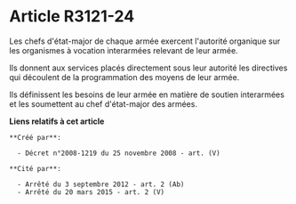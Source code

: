 # Article R3121-24

Les chefs d'état-major de chaque armée exercent l'autorité organique sur les organismes à vocation interarmées relevant de
leur armée.

Ils donnent aux services placés directement sous leur autorité les directives qui découlent de la programmation des moyens de
leur armée.

Ils définissent les besoins de leur armée en matière de soutien interarmées et les soumettent au chef d'état-major des
armées.

**Liens relatifs à cet article**

	**Créé par**:

	  - Décret n°2008-1219 du 25 novembre 2008 - art. (V)

	**Cité par**:

	  - Arrêté du 3 septembre 2012 - art. 2 (Ab)
	  - Arrêté du 20 mars 2015 - art. 2 (V)
